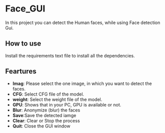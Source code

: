 # Face_GUI
In this project you can detect the Human faces, while using Face detection Gui.
## How to use 
Install the requirements text file to install all the dependencies. 
## Feartures
- **Imag**: Please select the one image, in which you want to detect the faces.
- **CFG**: Select CFG file of the model.
- **weight**: Select the weight file of the model.
- **GPU**: Shows that in your PC, GPU is available or not. 
- **Blur**: Anonymize (blur) the faces
- **Save**:Save the detected iamge
- **Clear**: Clear or Stop the process
- **Quit**: Close the GUI window

